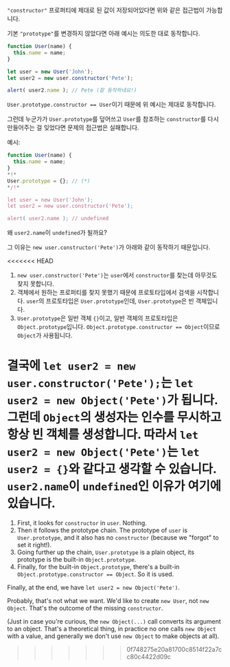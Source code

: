`"constructor"` 프로퍼티에 제대로 된 값이 저장되어있다면 위와 같은 접근법이 가능합니다.

기본 `"prototype"`를 변경하지 않았다면 아래 예시는 의도한 대로 동작합니다.

```js run
function User(name) {
  this.name = name;
}

let user = new User('John');
let user2 = new user.constructor('Pete');

alert( user2.name ); // Pete (잘 동작하네요!)
```

`User.prototype.constructor == User`이기 때문에 위 예시는 제대로 동작합니다.

그런데 누군가가 `User.prototype`를 덮어쓰고 `User`를 참조하는 `constructor`를 다시 만들어주는 걸 잊었다면 문제의 접근법은 실패합니다.

예시:

```js run
function User(name) {
  this.name = name;
}
*!*
User.prototype = {}; // (*)
*/!*

let user = new User('John');
let user2 = new user.constructor('Pete');

alert( user2.name ); // undefined
```

왜 `user2.name`이 `undefined`가 될까요?

그 이유는 `new user.constructor('Pete')`가 아래와 같이 동작하기 때문입니다.

<<<<<<< HEAD
1. `new user.constructor('Pete')`는 `user`에서 `constructor`를 찾는데 아무것도 찾지 못합니다.
2. 객체에서 원하는 프로퍼티를 찾지 못했기 때문에 프로토타입에서 검색을 시작합니다. `user`의 프로토타입은 `User.prototype`인데, `User.prototype`은 빈 객체입니다.
3. `User.prototype`은 일반 객체 `{}`이고, 일반 객체의 프로토타입은 `Object.prototype`입니다. `Object.prototype.constructor == Object`이므로 `Object`가 사용됩니다.

결국에 `let user2 = new user.constructor('Pete');`는 `let user2 = new Object('Pete')`가 됩니다. 그런데 `Object`의 생성자는 인수를 무시하고 항상 빈 객체를 생성합니다. 따라서 `let user2 = new Object('Pete')`는 `let user2 = {}`와 같다고 생각할 수 있습니다. `user2.name`이 `undefined`인 이유가 여기에 있습니다.
=======
1. First, it looks for `constructor` in `user`. Nothing.
2. Then it follows the prototype chain. The prototype of `user` is `User.prototype`, and it also has no `constructor` (because we "forgot" to set it right!).
3. Going further up the chain, `User.prototype` is a plain object, its prototype is the built-in `Object.prototype`. 
4. Finally, for the built-in `Object.prototype`, there's a built-in `Object.prototype.constructor == Object`. So it is used.

Finally, at the end, we have `let user2 = new Object('Pete')`. 

Probably, that's not what we want. We'd like to create `new User`, not `new Object`. That's the outcome of the missing `constructor`.

(Just in case you're curious, the `new Object(...)` call converts its argument to an object. That's a theoretical thing, in practice no one calls `new Object` with a value, and generally we don't use `new Object` to make objects at all).
>>>>>>> 0f748275e20a81700c8514f22a7cc80c4422d09c
